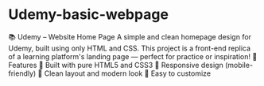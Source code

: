 # Udemy-basic-webpage

📚 Udemy – Website Home Page
A simple and clean homepage design for Udemy, built using only HTML and CSS. This project is a front-end replica of a learning platform's landing page — perfect for practice or inspiration!
🎯 Features
🧱 Built with pure HTML5 and CSS3
📱 Responsive design (mobile-friendly)
🧼 Clean layout and modern look
🎨 Easy to customize
